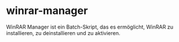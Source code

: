 # winrar-manager
WinRAR Manager ist ein Batch-Skript, das es ermöglicht, WinRAR zu installieren, zu deinstallieren und zu aktivieren.
